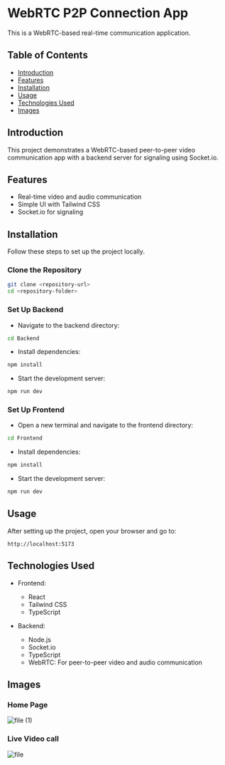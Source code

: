 # WebRTC P2P Connection App

This is a WebRTC-based real-time communication application.

## Table of Contents
- [Introduction](#introduction)
- [Features](#features)
- [Installation](#installation)
- [Usage](#usage)
- [Technologies Used](#technologies-used)
- [Images](#images)

## Introduction
This project demonstrates a WebRTC-based peer-to-peer video communication app with a backend server for signaling using Socket.io.

## Features
- Real-time video and audio communication
- Simple UI with Tailwind CSS
- Socket.io for signaling

## Installation
Follow these steps to set up the project locally.

### Clone the Repository
```bash
git clone <repository-url>
cd <repository-folder>
```
### Set Up Backend
- Navigate to the backend directory:
```bash
cd Backend
```
- Install dependencies:
``` bash
npm install
```
- Start the development server:
```bash
npm run dev
```
### Set Up Frontend
- Open a new terminal and navigate to the frontend directory:
```bash
cd Frontend
```
- Install dependencies:
``` bash
npm install
```
- Start the development server:
``` bash
npm run dev
```
## Usage
After setting up the project, open your browser and go to:
```
http://localhost:5173
```

## Technologies Used
- Frontend:

  - React
  - Tailwind CSS
  - TypeScript

- Backend:

  - Node.js
  - Socket.io
  - TypeScript
  - WebRTC: For peer-to-peer video and audio communication

## Images
### Home Page
![file (1)](https://github.com/utkarshkr-creator/PeerStream/assets/66742842/b0cbe12d-8b29-4e66-b750-6cd3f3964617)

### Live Video call

![file](https://github.com/utkarshkr-creator/PeerStream/assets/66742842/f8e275f0-1caf-42e5-ad35-6e3c82362831)



